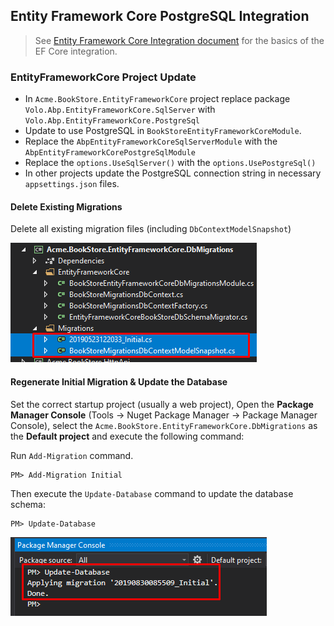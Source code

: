 ﻿## Entity Framework Core PostgreSQL Integration

> See [Entity Framework Core Integration document](../Entity-Framework-Core.md) for the basics of the EF Core integration.

### EntityFrameworkCore Project Update

- In `Acme.BookStore.EntityFrameworkCore` project replace package `Volo.Abp.EntityFrameworkCore.SqlServer` with `Volo.Abp.EntityFrameworkCore.PostgreSql` 
- Update to use PostgreSQL in `BookStoreEntityFrameworkCoreModule`. 
- Replace the `AbpEntityFrameworkCoreSqlServerModule` with the `AbpEntityFrameworkCorePostgreSqlModule`
- Replace the `options.UseSqlServer()` with the `options.UsePostgreSql()`
- In other projects update the PostgreSQL connection string in necessary `appsettings.json` files.

#### Delete Existing Migrations

Delete all existing migration files (including `DbContextModelSnapshot`)

![postgresql-delete-initial-migrations](images/postgresql-delete-initial-migrations.png)

#### Regenerate Initial Migration & Update the Database

Set the correct startup project (usually a web project),
Open the **Package Manager Console** (Tools -> Nuget Package Manager -> Package Manager Console), select the `Acme.BookStore.EntityFrameworkCore.DbMigrations` as the **Default project** and execute the following command:

Run `Add-Migration` command.
````
PM> Add-Migration Initial
````

Then execute the `Update-Database` command to update the database schema:

````
PM> Update-Database
````

![postgresql-update-database](images/postgresql-update-database.png)

